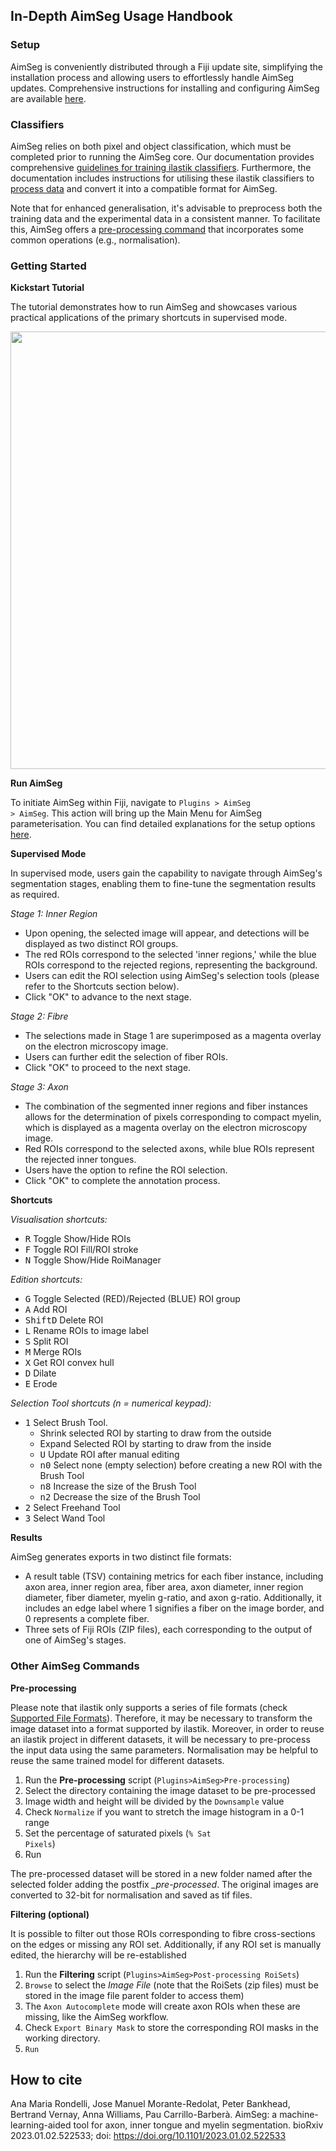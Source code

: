 ## In-Depth AimSeg Usage Handbook

### Setup

AimSeg is conveniently distributed through a Fiji update site, simplifying the installation process and allowing users to effortlessly handle AimSeg updates. Comprehensive instructions for installing and configuring AimSeg are available [here](https://github.com/paucabar/AimSeg/blob/master/documentation/SETUP.md).

### Classifiers

AimSeg relies on both pixel and object classification, which must be completed prior to running the AimSeg core. Our documentation provides comprehensive [guidelines for training ilastik classifiers](https://github.com/paucabar/AimSeg/blob/master/documentation/ILASTIK_TRAINING.md). Furthermore, the documentation includes instructions for utilising these ilastik classifiers to [process data](https://github.com/paucabar/AimSeg/blob/master/documentation/ILASTIK_PROCESSING.md) and convert it into a compatible format for AimSeg.

Note that for enhanced generalisation, it's advisable to preprocess both the training data and the experimental data in a consistent manner. To facilitate this, AimSeg offers a [pre-processing command](https://github.com/paucabar/AimSeg/blob/master/documentation/HANDBOOK.md#pre-processing) that incorporates some common operations (e.g., normalisation).

### Getting Started

**Kickstart Tutorial**

The tutorial demonstrates how to run AimSeg and showcases various practical applications of the primary shortcuts in supervised mode.

<a href="https://www.youtube.com/watch?v=9TrODRqGJdQ"><img src="https://img.youtube.com/vi/9TrODRqGJdQ/maxresdefault.jpg" width="700"></a>

**Run AimSeg**

To initiate AimSeg within Fiji, navigate to <code>Plugins > AimSeg > AimSeg</code>. This action will bring up the Main Menu for AimSeg parameterisation. You can find detailed explanations for the setup options [here](https://github.com/paucabar/AimSeg/blob/master/documentation/AimSeg%20demo%20-%20Main%20Menu.pdf).

**Supervised Mode**

In supervised mode, users gain the capability to navigate through AimSeg's segmentation stages, enabling them to fine-tune the segmentation results as required.

*Stage 1: Inner Region*

* Upon opening, the selected image will appear, and detections will be displayed as two distinct ROI groups.
* The red ROIs correspond to the selected 'inner regions,' while the blue ROIs correspond to the rejected regions, representing the background.
* Users can edit the ROI selection using AimSeg's selection tools (please refer to the Shortcuts section below).
* Click "OK" to advance to the next stage.

*Stage 2: Fibre*

* The selections made in Stage 1 are superimposed as a magenta overlay on the electron microscopy image.
* Users can further edit the selection of fiber ROIs.
* Click "OK" to proceed to the next stage.

*Stage 3: Axon*

* The combination of the segmented inner regions and fiber instances allows for the determination of pixels corresponding to compact myelin, which is displayed as a magenta overlay on the electron microscopy image.
* Red ROIs correspond to the selected axons, while blue ROIs represent the rejected inner tongues.
* Users have the option to refine the ROI selection.
* Click "OK" to complete the annotation process.

**Shortcuts**

*Visualisation shortcuts:*

* <kbd>R</kbd> Toggle Show/Hide ROIs
* <kbd>F</kbd> Toggle ROI Fill/ROI stroke
* <kbd>N</kbd> Toggle Show/Hide RoiManager

*Edition shortcuts:*

* <kbd>G</kbd> Toggle Selected (RED)/Rejected (BLUE) ROI group
* <kbd>A</kbd> Add ROI
* <kbd>Shift</kbd><kbd>D</kbd> Delete ROI
* <kbd>L</kbd> Rename ROIs to image label
* <kbd>S</kbd> Split ROI
* <kbd>M</kbd> Merge ROIs
* <kbd>X</kbd> Get ROI convex hull
* <kbd>D</kbd> Dilate
* <kbd>E</kbd> Erode

*Selection Tool shortcuts (n = numerical keypad):*

* <kbd>1</kbd> Select Brush Tool.
  * Shrink selected ROI by starting to draw from the outside
  * Expand Selected ROI by starting to draw from the inside
  * <kbd>U</kbd> Update ROI after manual editing
  * <kbd>n0</kbd> Select none (empty selection) before creating a new ROI with the Brush Tool
  * <kbd>n8</kbd> Increase the size of the Brush Tool
  * <kbd>n2</kbd> Decrease the size of the Brush Tool
* <kbd>2</kbd> Select Freehand Tool
* <kbd>3</kbd> Select Wand Tool

**Results**

AimSeg generates exports in two distinct file formats:
* A result table (TSV) containing metrics for each fiber instance, including axon area, inner region area, fiber area, axon diameter, inner region diameter, fiber diameter, myelin g-ratio, and axon g-ratio. Additionally, it includes an edge label where 1 signifies a fiber on the image border, and 0 represents a complete fiber.
* Three sets of Fiji ROIs (ZIP files), each corresponding to the output of one of AimSeg's stages.

### Other AimSeg Commands

**Pre-processing**

Please note that ilastik only supports a series of file formats (check [Supported File Formats](https://www.ilastik.org/documentation/basics/dataselection.html)). Therefore, it may be necessary to transform the image dataset into a format supported by ilastik. Moreover, in order to reuse an ilastik project in different datasets, it will be necessary to pre-process the input data using the same parameters. Normalisation may be helpful to reuse the same trained model for different datasets.

1. Run the **Pre-processing** script (<code>Plugins>AimSeg>Pre-processing</code>)
2. Select the directory containing the image dataset to be pre-processed
3. Image width and height will be divided by the <code>Downsample</code> value
4. Check <code>Normalize</code> if you want to stretch the image histogram in a 0-1 range
5. Set the percentage of saturated pixels (<code>% Sat Pixels</code>)
6. Run

The pre-processed dataset will be stored in a new folder named after the selected folder adding the postfix  *_pre-processed*. The original images are converted to 32-bit for normalisation and saved as tif files.


**Filtering (optional)**

It is possible to filter out those ROIs corresponding to fibre cross-sections on the edges or missing any ROI set. Additionally, if any ROI set is manually edited, the hierarchy will be re-established

1. Run the **Filtering** script (<code>Plugins>AimSeg>Post-processing RoiSets</code>)
2. <code>Browse</code> to select the _Image File_ (note that the RoiSets (zip files) must be stored in the image file parent folder to access them)
3. The <code>Axon Autocomplete</code> mode will create axon ROIs when these are missing, like the AimSeg workflow.
4. Check <code>Export Binary Mask</code> to store the corresponding ROI masks in the working directory.
5. <code>Run</code>

## How to cite

Ana Maria Rondelli, Jose Manuel Morante-Redolat, Peter Bankhead, Bertrand Vernay, Anna Williams, Pau Carrillo-Barberà. AimSeg: a machine-learning-aided tool for axon, inner tongue and myelin segmentation. bioRxiv 2023.01.02.522533; doi: https://doi.org/10.1101/2023.01.02.522533
